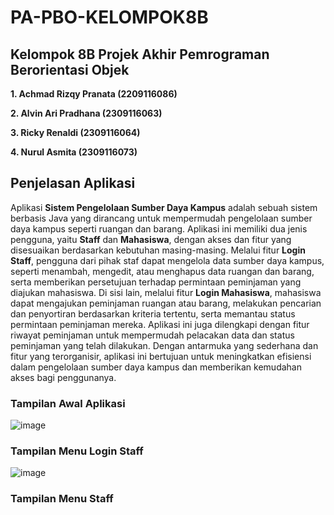 # PA-PBO-KELOMPOK8B

## Kelompok 8B Projek Akhir Pemrograman Berorientasi Objek

**1.	Achmad Rizqy Pranata (2209116086)**

**2.	Alvin Ari Pradhana (2309116063)**

**3.	Ricky Renaldi (2309116064)**

**4.	Nurul Asmita (2309116073)**

## Penjelasan Aplikasi

Aplikasi **Sistem Pengelolaan Sumber Daya Kampus** adalah sebuah sistem berbasis Java yang dirancang untuk mempermudah pengelolaan sumber daya kampus seperti ruangan dan barang. Aplikasi ini memiliki dua jenis pengguna, yaitu **Staff** dan **Mahasiswa**, dengan akses dan fitur yang disesuaikan berdasarkan kebutuhan masing-masing. Melalui fitur **Login Staff**, pengguna dari pihak staf dapat mengelola data sumber daya kampus, seperti menambah, mengedit, atau menghapus data ruangan dan barang, serta memberikan persetujuan terhadap permintaan peminjaman yang diajukan mahasiswa. Di sisi lain, melalui fitur **Login Mahasiswa**, mahasiswa dapat mengajukan peminjaman ruangan atau barang, melakukan pencarian dan penyortiran berdasarkan kriteria tertentu, serta memantau status permintaan peminjaman mereka. Aplikasi ini juga dilengkapi dengan fitur riwayat peminjaman untuk mempermudah pelacakan data dan status peminjaman yang telah dilakukan. Dengan antarmuka yang sederhana dan fitur yang terorganisir, aplikasi ini bertujuan untuk meningkatkan efisiensi dalam pengelolaan sumber daya kampus dan memberikan kemudahan akses bagi penggunanya.

### Tampilan Awal Aplikasi

![image](https://github.com/user-attachments/assets/7e315733-e581-4b0a-8b59-5f7c69c37d8d)

### Tampilan Menu Login Staff

![image](https://github.com/user-attachments/assets/2f264513-f3d0-44f5-b625-b79581dcd6f8)

### Tampilan Menu Staff







